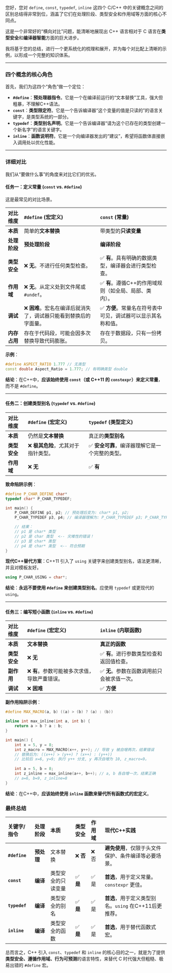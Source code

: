 您好，您对 `define`, `const`, `typedef`, `inline` 这四个 C/C++ 中的关键概念之间的区别总结得非常到位，涵盖了它们在处理阶段、类型安全和作用域等方面的核心不同点。

这是一个非常好的“横向对比”问题，能清晰地展现出 C++ 语言相对于 C 语言在**类型安全**和**编译器智能**方面的巨大进步。

我将基于您的总结，进行一个更系统化的梳理和展开，并为每个对比配上清晰的示例，以形成一个完整的知识体系。

-----

### 四个概念的核心角色

首先，我们为这四个“角色”做一个定位：

  * **`#define`**：**预处理器指令**。它是一个在编译前运行的“文本替换”工具，强大但粗暴，不理解C++语法。
  * **`const`**：**类型限定符**。它是一个告诉编译器“这个变量的值是只读的”的语言关键字，是类型系统的一部分。
  * **`typedef`**：**类型别名声明**。它是一个告诉编译器“请为这个已存在的类型创建一个新名字”的语言关键字。
  * **`inline`**：**函数说明符**。它是一个向编译器发出的“建议”，希望将函数体直接嵌入调用处以优化性能。

-----

### 详细对比

我们从“要做什么事”的角度来对比它们的优劣。

#### 任务一：定义常量 (`const` vs. `#define`)

这是最常见的对比场景。

| 对比维度     | `#define` (宏定义)                     | `const` (常量)                      |
| :------- | :---------------------------------- | :-------------------------------- |
| **本质**   | 简单的**文本替换**                         | 带类型的**只读变量**                      |
| **处理阶段** | **预处理阶段**                           | **编译阶段**                          |
| **类型安全** | ❌ **无**。不进行任何类型检查。                  | ✅ **有**。具有明确的数据类型，编译器会进行类型检查。     |
| **作用域**  | ❌ **无**。从定义处到文件尾或`#undef`。          | ✅ **有**。遵循C++的作用域规则（如全局、局部、类内）。   |
| **调试**   | ❌ **困难**。宏名在编译后就消失了，调试器只能看到替换后的字面量。 | ✅ **方便**。常量名在符号表中可见，调试器可以显示其名称和值。 |
| **内存占用** | 存在于代码段，可能会因多次替换导致代码膨胀。              | 存在于数据段，只有一份拷贝。                    |

**示例**：

```cpp
#define ASPECT_RATIO 1.777 // 无类型
const double Aspect_Ratio = 1.777; // 有明确类型 double
```

**结论**：在C++中，**应该始终使用 `const`（或 C++11 的 `constexpr`）来定义常量**，而不是 `#define`。

-----

#### 任务二：创建类型别名 (`typedef` vs. `#define`)

| 对比维度 | `#define` (宏定义) | `typedef` (类型定义) |
| :--- | :--- | :--- |
| **本质** | 仍然是**文本替换** | 真正的**类型别名** |
| **类型安全**| ❌ **极其危险**，尤其对于指针类型。 | ✅ **安全可靠**，编译器理解它是一个完整的类型。 |
| **作用域** | ❌ **无** | ✅ **有** |

**致命陷阱示例**：

```cpp
#define P_CHAR_DEFINE char*
typedef char* P_CHAR_TYPEDEF;

int main() {
    P_CHAR_DEFINE p1, p2; // 预处理后变为: char* p1, p2;
    P_CHAR_TYPEDEF p3, p4; // 编译器理解为: P_CHAR_TYPEDEF p3; P_CHAR_TYPEDEF p4;

    // 结果：
    // p1 是 char* 类型
    // p2 是 char 类型  <-- 灾难性的错误！
    // p3 是 char* 类型
    // p4 是 char* 类型  <-- 符合预期
}
```

**现代C++替代方案**：C++11 引入了 `using` 关键字来创建类型别名，语法更清晰，并且对模板友好。

```cpp
using P_CHAR_USING = char*;
```

**结论**：**永远不要使用 `#define` 来创建类型别名**。应使用 `typedef` 或更现代的 `using`。

-----

#### 任务三：编写短小函数 (`inline` vs. `#define`)

| 对比维度     | `#define` (宏定义)           | `inline` (内联函数)          |
| :------- | :------------------------ | :----------------------- |
| **本质**   | **文本替换**                  | **真正的函数**                |
| **类型安全** | ❌ **无**                   | ✅ **有**。进行参数类型检查和返回值检查。  |
| **副作用**  | ❌ **有**。参数可能被多次求值，导致严重错误。 | ✅ **无**。参数在函数调用前只会被求值一次。 |
| **调试**   | ❌ **困难**                  | ✅ **方便**                 |

**副作用陷阱示例**：

```cpp
#define MAX_MACRO(a, b) ((a) > (b) ? (a) : (b))

inline int max_inline(int a, int b) {
    return a > b ? a : b;
}

int main() {
    int x = 5, y = 8;
    int z_macro = MAX_MACRO(x++, y++); // 导致 y 被自增两次，结果错误
    // 替换后为: ((x++) > (y++) ? (x++) : (y++))
    // 比较后 x=6, y=9; 执行 y++ 分支, y 再次自增为 10, z_macro=9。
    
    int a = 5, b = 8;
    int z_inline = max_inline(a++, b++); // a, b 各自增一次，结果正确
    // a=6, b=9, z_inline=8
}
```

**结论**：在C++中，**应该始终使用 `inline` 函数来替代所有函数式的宏定义**。

### 最终总结

| 关键字/指令 | 处理阶段 | 本质 | 类型安全 | 作用域 | 现代C++实践 |
| :--- | :--- | :--- | :--- | :--- | :--- |
| **`#define`** | **预处理** | 文本替换 | ❌ **否** | ❌ 否 | **避免使用**，仅限于头文件保护、条件编译等必要场景。 |
| **`const`** | **编译** | 类型安全的只读变量 | ✅ **是** | ✅ 是 | **首选**，用于定义常量。`constexpr` 更佳。 |
| **`typedef`** | **编译** | 类型安全的别名 | ✅ **是** | ✅ 是 | **首选**，用于定义类型别名。`using` 在C++11后更推荐。|
| **`inline`** | **编译** | 类型安全的函数 | ✅ **是** | ✅ 是 | **首选**，用于替代函数式宏。 |

总而言之，C++ 引入 `const`、`typedef` 和 `inline` 的核心目的之一，就是为了提供**类型安全、遵循作用域、行为可预测**的语言特性，来替代 C 时代强大但粗糙、极易出错的 `#define` 宏。